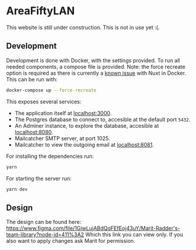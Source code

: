# AreaFiftyLAN

This website is still under construction. This is not in use yet :(.

## Development

Development is done with Docker, with the settings provided.
To run all needed components, a compose file is provided.
Note: the force recreate option is required as there is currently a [known issue](https://github.com/nuxt/framework/issues/3998) with Nuxt in Docker.
This can be run with:

```bash
docker-compose up --force-recreate
```

This exposes several services:

-   The application itself at [localhost:3000](http://localhost:3000).
-   The Postgres database to connect to, accesible at the default port `5432`.
-   An Adminer instance, to explore the database, accesible at [localhost:8080](http://localhost:8080).
-   Mailcatcher SMTP server, at port 1025.
-   Mailcatcher to view the outgoing email at [localhost:8081](http://localhost:8081).

For installing the dependencies run:

```bash
yarn
```

For starting the server run: 

```bash
yarn dev
```




## Design
The design can be found here: https://www.figma.com/file/1GiwLujABdQqFEfEoj43uY/Marit-Radder's-team-library?node-id=411%3A2 Which this link you can view only. If you also want to apply changes ask Marit for permission. 
